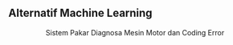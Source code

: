 
## Alternatif Machine Learning

<center>Sistem Pakar Diagnosa Mesin Motor dan Coding Error</center>
